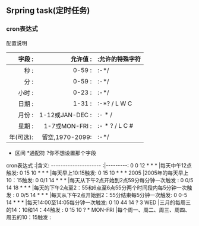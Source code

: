 



## Srpring task(定时任务)

### cron表达式

配置说明

字段    :|允许值        :|:允许的特殊字符
--------:|--------------:|:---------------------
秒		:|0-59          :|:-*/
分		:|0-59          :|:-*/
小时	:|0-23 	        :|:-*/
日期	:|1-31 	        :|:-*? / L W C
月份	:|1-12或JAN-DEC :|:- * /
星期	:|1-7或MON-FRI  :|:- * ? / L C #
年(可选):|留空,1970-2099:|:-*/
- 区间
*通配符
?你不想设置那个字段



cron表达式            :|含义:
--------------------- :|---------:
0 0 12 * * *           |每天中午12点触发:
0 15 10 * * *          |每天早上10:15触发:
0 15 10 * * * 2005     |2005年的每天早上10：15触发:
0 0/1 14 * * *         |每天从下午2点开始到2点59分每分钟一次触发 :
0 0/5 14 18 * * *      |每天的下午2点至2：55和6点至6点55分两个时间段内每5分钟一次触发 :
0 0/5 14 * * *		   |每天从下午2点开始到2：55分结束每5分钟一次触发:
0 0-5 14 * * *         |每天14:00至14:05每分钟一次触发:
0 10 44 14 ? 3 WED     |三月的每周三的14：10和14：44触发 :
0 15 10 ? * MON-FRI	   |每个周一、周二、周三、周四、周五的10：15触发 :
      



